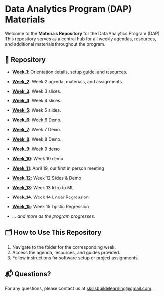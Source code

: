 # Data Analytics Program (DAP) Materials  

Welcome to the **Materials Repository** for the Data Analytics Program (DAP) This repository serves as a central hub for all weekly agendas, resources, and additional materials throughout the program.

## 📂 Repository
- **[Week_1](https://github.com/DAPLearning2025/materials/tree/main/week_1)**: Orientation details, setup guide, and resources.  
- **[Week_2](https://github.com/DAPLearning2025/materials/tree/main/week_2)**: Week 2 agenda, materials, and assignments.
- **[Week_3](https://github.com/DAPLearning2025/materials/tree/main/week_3/slides)**: Week 3 slides.
- **[Week_4](https://github.com/DAPLearning2025/materials/tree/main/week_4/slides)**: Week 4 slides.
- **[Week_5](https://github.com/DAPLearning2025/materials/tree/main/week_5/Slides)**: Week 5 slides.
- **[Week_6](https://github.com/DAPLearning2025/materials/tree/main/Demos/Python)**: Week 6 Demo.
- **[Week_7](https://github.com/DAPLearning2025/materials/tree/main/Demos/Python)**: Week 7 Demo.
- **[Week_8](https://github.com/DAPLearning2025/materials/blob/main/Demos/Python/Demo_Breakout_Rooms2_S.ipynb)**: Week 8 Demo.
- **[Week_9](https://github.com/DAPLearning2025/materials/blob/main/Demos/Python/DAP_Demo9_IntroToFiles.ipynb)**: Week 9 demo
- **[Week_10](https://github.com/DAPLearning2025/materials/blob/main/Demos/Python/DAP_Demo9_IntroToFiles.ipynb)**: Week 10 demo
- **[Week_11]()**: April 19, our first in person meeting
- **[Week_12](https://github.com/DAPLearning2025/materials/tree/main/week_12)**: Week 12 Slides & Demo
- **[Week_13](https://github.com/DAPLearning2025/materials/blob/main/Demos/Python/Getting_started_with_machine_learning__Week13.ipynb)**: Week 13 Intro to ML
- **[Week_14](https://github.com/DAPLearning2025/materials/blob/main/Demos/Python/Machine%20Learning/LinearRegression_Week14.ipynb)**: Week 14 Linear Regression
 - **[Week_15](https://github.com/DAPLearning2025/materials/blob/main/Demos/Python/Machine%20Learning/Logistic_Regression_Week15.ipynb)**: Week 15 Lgistic Regression
 
- *... and more as the program progresses.*

## 🗂️ How to Use This Repository  
1. Navigate to the folder for the corresponding week.  
2. Access the agenda, resources, and guides provided.  
3. Follow instructions for software setup or project assignments.  

## 📬 Questions?  
For any questions, please contact us at [skillsbuildelearning@gmail.com](mailto:skillsbuildelearning@gmail.com).  
